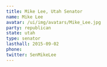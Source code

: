 ```yaml
---
title: Mike Lee, Utah Senator
name: Mike Lee
avatar: /ui/img/avatars/Mike_Lee.jpg
party: republican
state: utah
type: senator
lasthall: 2015-09-02
phone: 
twitter: SenMikeLee
---
```


